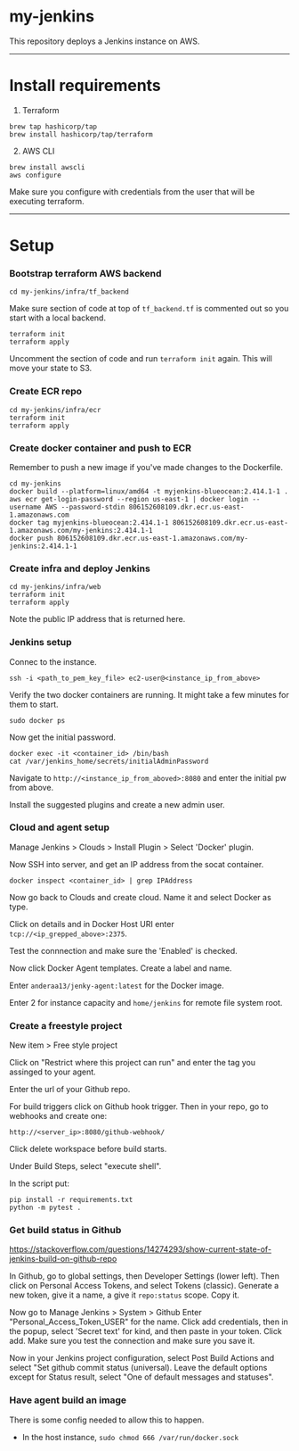 # my-jenkins

This repository deploys a Jenkins instance on AWS.


---
# Install requirements

1. Terraform
```
brew tap hashicorp/tap
brew install hashicorp/tap/terraform
```

2. AWS CLI
```
brew install awscli
aws configure
```
Make sure you configure with credentials from the user that will be executing terraform.

---
# Setup

### Bootstrap terraform AWS backend

```
cd my-jenkins/infra/tf_backend
```

Make sure section of code at top of `tf_backend.tf` is commented out so you start with a local backend.

```
terraform init
terraform apply
```

Uncomment the section of code and run `terraform init` again. This will move your state to S3.


### Create ECR repo

```
cd my-jenkins/infra/ecr
terraform init
terraform apply
```

### Create docker container and push to ECR
Remember to push a new image if you've made changes to the Dockerfile.
```
cd my-jenkins
docker build --platform=linux/amd64 -t myjenkins-blueocean:2.414.1-1 .
aws ecr get-login-password --region us-east-1 | docker login --username AWS --password-stdin 806152608109.dkr.ecr.us-east-1.amazonaws.com
docker tag myjenkins-blueocean:2.414.1-1 806152608109.dkr.ecr.us-east-1.amazonaws.com/my-jenkins:2.414.1-1
docker push 806152608109.dkr.ecr.us-east-1.amazonaws.com/my-jenkins:2.414.1-1
```

### Create infra and deploy Jenkins
```
cd my-jenkins/infra/web
terraform init
terraform apply
```
Note the public IP address that is returned here.


### Jenkins setup

Connec to the instance.
```
ssh -i <path_to_pem_key_file> ec2-user@<instance_ip_from_above>
```

Verify the two docker containers are running. It might take a few minutes for them to start.
```
sudo docker ps
```

Now get the initial password.
```
docker exec -it <container_id> /bin/bash
cat /var/jenkins_home/secrets/initialAdminPassword
```
Navigate to `http://<instance_ip_from_aboved>:8080` and enter the initial pw from above.

Install the suggested plugins and create a new admin user.


### Cloud and agent setup
Manage Jenkins > Clouds > Install Plugin > Select 'Docker' plugin.

Now SSH into server, and get an IP address from the socat container.
```
docker inspect <container_id> | grep IPAddress
```

Now go back to Clouds and create cloud. Name it and select Docker as type. 

Click on details and in Docker Host URI enter `tcp://<ip_grepped_above>:2375`.

Test the connnection and make sure the 'Enabled' is checked.

Now click Docker Agent templates. Create a label and name.

Enter `anderaa13/jenky-agent:latest` for the Docker image.

Enter 2 for instance capacity and `home/jenkins` for remote file system root.


### Create a freestyle project
New item > Free style project

Click on "Restrict where this project can run" and enter the tag you assinged to your agent.

Enter the url of your Github repo.

For build triggers click on Github hook trigger. Then in your repo, go to webhooks and create one:
```
http://<server_ip>:8080/github-webhook/
```

Click delete workspace before build starts.

Under Build Steps, select "execute shell".

In the script put:
```
pip install -r requirements.txt
python -m pytest .
```


### Get build status in Github
https://stackoverflow.com/questions/14274293/show-current-state-of-jenkins-build-on-github-repo

In Github, go to global settings, then Developer Settings (lower left).
Then click on Personal Access Tokens, and select Tokens (classic).
Generate a new token, give it a name, a give it `repo:status` scope. Copy it.

Now go to Manage Jenkins > System > Github
Enter "Personal_Access_Token_USER" for the name.
Click add credentials, then in the popup, select 'Secret text' for kind, and then paste in your token. Click add.
Make sure you test the connection and make sure you save it.

Now in your Jenkins project configuration, select Post Build Actions and select "Set github commit status (universal).
Leave the default options except for Status result, select "One of default messages and statuses".


### Have agent build an image

There is some config needed to allow this to happen.
- In the host instance, `sudo chmod 666 /var/run/docker.sock`

